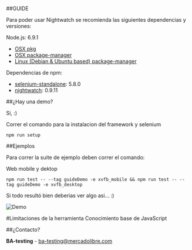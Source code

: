 ##GUIDE

Para poder usar Nightwatch se recomienda las siguientes dependencias y versiones:

Node.js: 6.9.1
  * [OSX pkg](https://nodejs.org/dist/v6.9.1/node-v6.9.1.pkg)
  * [OSX package-manager](https://nodejs.org/en/download/package-manager/#osx)
  * [Linux (Debian & Ubuntu based) package-manager](https://nodejs.org/en/download/package-manager/#debian-and-ubuntu-based-linux-distributions)

Dependencias de npm:
  * [selenium-standalone](https://www.npmjs.com/package/selenium-standalone): 5.8.0
  * [nightwatch](https://www.npmjs.com/package/nightwatch): 0.9.11

##¿Hay una demo?

  Si, :)

Correr el comando para la instalacion del framework y selenium
```
npm run setup

```

##Ejemplos

Para correr la suite de ejemplo deben correr el comando:

Web mobile y dektop
```
npm run test -- --tag guideDemo -e xvfb_mobile && npm run test -- --tag guideDemo -e xvfb_desktop

```
Si todo resultó bien deberias ver algo asi... :)

![Demo](https://media.giphy.com/media/3oz8xww3O8LIm06Pvy/giphy.gif)

#Limitaciones de la herramienta
Conocimiento base de JavaScript

##¿Contacto?

**BA-testing** - ba-testing@mercadolibre.com
